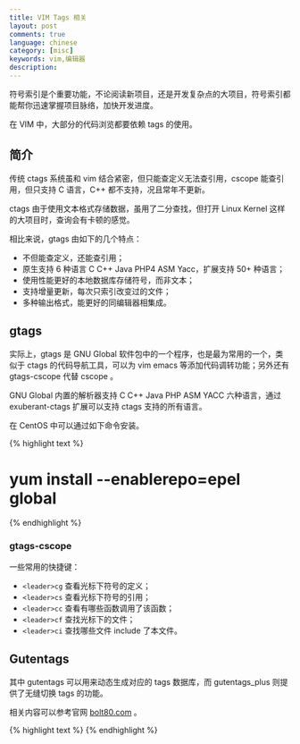 ```yaml
---
title: VIM Tags 相关
layout: post
comments: true
language: chinese
category: [misc]
keywords: vim,编辑器
description:
---
```


符号索引是个重要功能，不论阅读新项目，还是开发复杂点的大项目，符号索引都能帮你迅速掌握项目脉络，加快开发进度。

在 VIM 中，大部分的代码浏览都要依赖 tags 的使用。

<!-- more -->

## 简介

传统 ctags 系统虽和 vim 结合紧密，但只能查定义无法查引用，cscope 能查引用，但只支持 C 语言，C++ 都不支持，况且常年不更新。

ctags 由于使用文本格式存储数据，虽用了二分查找，但打开 Linux Kernel 这样的大项目时，查询会有卡顿的感觉。

相比来说，gtags 由如下的几个特点：

* 不但能查定义，还能查引用；
* 原生支持 6 种语言 C C++ Java PHP4 ASM Yacc，扩展支持 50+ 种语言；
* 使用性能更好的本地数据库存储符号，而非文本；
* 支持增量更新，每次只索引改变过的文件；
* 多种输出格式，能更好的同编辑器相集成。

## gtags

实际上，gtags 是 GNU Global 软件包中的一个程序，也是最为常用的一个，类似于 ctags 的代码导航工具，可以为 vim emacs 等添加代码调转功能；另外还有 gtags-cscope 代替 cscope 。

GNU Global 内置的解析器支持 C C++ Java PHP ASM YACC 六种语言，通过 exuberant-ctags 扩展可以支持 ctags 支持的所有语言。

在 CentOS 中可以通过如下命令安装。

{% highlight text %}
# yum install --enablerepo=epel global
{% endhighlight %}

### gtags-cscope

一些常用的快捷键：

* `<leader>cg` 查看光标下符号的定义；
* `<leader>cs` 查看光标下符号的引用；
* `<leader>cc` 查看有哪些函数调用了该函数；
* `<leader>cf` 查找光标下的文件；
* `<leader>ci` 查找哪些文件 include 了本文件。

## Gutentags

其中 gutentags 可以用来动态生成对应的 tags 数据库，而 gutentags_plus 则提供了无缝切换 tags 的功能。

相关内容可以参考官网 [bolt80.com](https://bolt80.com/gutentags/) 。


<!--
https://github.com/skywind3000/gutentags_plus
https://github.com/ludovicchabant/vim-gutentags
-->


<!--
http://ju.outofmemory.cn/entry/112383

非常经典的介绍
https://zhuanlan.zhihu.com/p/36279445
-->

{% highlight text %}
{% endhighlight %}
